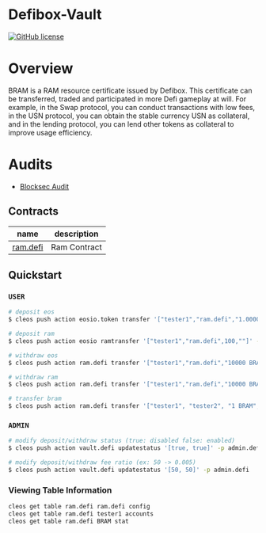 
# Defibox-Vault
[![GitHub license](https://img.shields.io/badge/license-MIT-blue.svg)](https://github.com/defiboxswap/ram.defi/blob/main/LICENSE)

# Overview
BRAM is a RAM resource certificate issued by Defibox. This certificate can be transferred, traded and participated in more Defi gameplay at will. For example, in the Swap protocol, you can conduct transactions with low fees, in the USN protocol, you can obtain the stable currency USN as collateral, and in the lending protocol, you can lend other tokens as collateral to improve usage efficiency.

# Audits

- <a href="https://github.com/blocksecteam/audit-reports/blob/main/solidity/blocksec_ramdefi_v1.0-signed.pdf"> Blocksec Audit</a>

## Contracts

| name                                                | description     |
| --------------------------------------------------- | --------------- |
| [ram.defi](https://bloks.io/account/ram.defi)       | Ram Contract  |

## Quickstart

### `USER`

```bash
# deposit eos
$ cleos push action eosio.token transfer '["tester1","ram.defi","1.0000 EOS",""]' -p tester1

# deposit ram
$ cleos push action eosio ramtransfer '["tester1","ram.defi",100,""]' -p tester1

# withdraw eos
$ cleos push action ram.defi transfer '["tester1","ram.defi","10000 BRAM",""]' -p tester1

# withdraw ram
$ cleos push action ram.defi transfer '["tester1","ram.defi","10000 BRAM","ram"]' -p tester1

# transfer bram
$ cleos push action ram.defi transfer '["tester1", "tester2", "1 BRAM", ""]' -p tester1
```

### `ADMIN`

```bash
# modify deposit/withdraw status (true: disabled false: enabled)
$ cleos push action vault.defi updatestatus '[true, true]' -p admin.defi

# modify deposit/withdraw fee ratio (ex: 50 -> 0.005) 
$ cleos push action vault.defi updatestatus '[50, 50]' -p admin.defi
```

### Viewing Table Information

```bash
cleos get table ram.defi ram.defi config
cleos get table ram.defi tester1 accounts
cleos get table ram.defi BRAM stat
```
